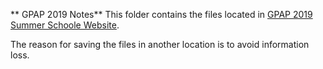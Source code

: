 ** GPAP 2019 Notes**
This folder contains the files located in [GPAP 2019 Summer Schoole Website](https://www.gpapschool.com/program]).

The reason for saving the files in another location is to avoid information loss.
